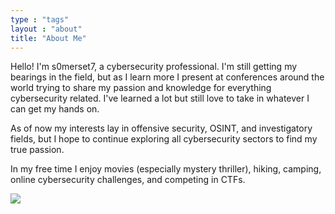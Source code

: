 ```yaml
---
type : "tags"
layout : "about"
title: "About Me"
---
```


Hello! I'm s0merset7, a cybersecurity professional. I'm still getting my bearings in the field, but as I learn more I present at conferences around the world trying to share my passion and knowledge for everything cybersecurity related. I've learned a lot but still love to take in whatever I can get my hands on.

As of now my interests lay in offensive security, OSINT, and investigatory fields, but I hope to continue exploring all cybersecurity sectors to find my true passion. 

In my free time I enjoy movies (especially mystery thriller), hiking, camping, online cybersecurity challenges, and competing in CTFs.

![](https://npavliklaw.com/wp-content/uploads/2019/03/bigstock-Saguaro-Cactus-Grow-On-Pinnacl-251563729.jpg)

<br/>


